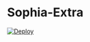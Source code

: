 # Sophia-Extra
[![Deploy](https://www.herokucdn.com/deploy/button.svg)](https://heroku.com/deploy?template=https://github.com/dihanofficial/SophiaXMusic)
